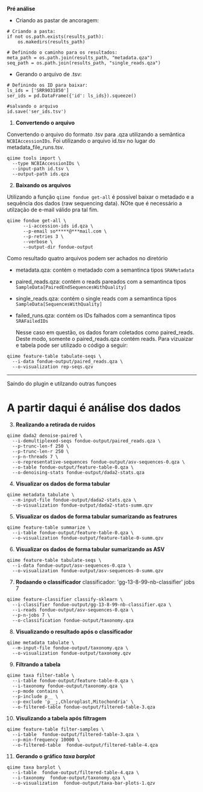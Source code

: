 **Pré análise**

* Criando as pastar de ancoragem:
```
# Criando a pasta:
if not os.path.exists(results_path):
    os.makedirs(results_path)
```
```
# Definindo o caminho para os resultados:
meta_path = os.path.join(results_path, "metadata.qza")
seq_path = os.path.join(results_path, "single_reads.qza")
```

* Gerando o arquivo de .tsv:
```
# Definindo os ID para baixar:
ls_ids = ['SRR9031850']
ser_ids = pd.DataFrame({'id': ls_ids}).squeeze()
```
```
#salvando o arquivo
id.save('ser_ids.tsv')
```

1. **Convertendo o arquivo**

Convertendo o arquivo do formato .tsv para .qza utilizando a semântica `NCBIAccessionIDs`. Foi utilizando o arquivo id.tsv no lugar do metadata_file_runs.tsv.

```
qiime tools import \
  --type NCBIAccessionIDs \
  --input-path id.tsv \
  --output-path ids.qza
  ```

2.  **Baixando os arquivos**

Utilizando a função `qiime fondue get-all` é possível baixar o metadado e a sequência dos dados (raw sequencing data). NOte que é necessário a utilzação de e-mail válido pra tal fim.

```
qiime fondue get-all \
      --i-accession-ids id.qza \
      --p-email so*****@***mail.com \
      --p-retries 3 \
      --verbose \
      --output-dir fondue-output
```

Como resultado quatro arquivos podem ser achados no diretório
* metadata.qza: contém o metadado com a semantinca tipos `SRAMetadata`
* paired_reads.qza: contém o reads pareados  com a semantinca tipos `SampleData[PairedEndSequencesWithQuality]`
* single_reads.qza: contém o single reads com a semantinca tipos `SampleData[SequencesWithQuality]`
* failed_runs.qza: contém os IDs falhados  com a semantinca tipos `SRAFailedIDs`

  Nesse caso em questão, os dados foram coletados como paired_reads. Deste modo, somente o paired_reads.qza contém reads. Para vizuaizar e tabela pode ser utilizado o código a seguir:

```
qiime feature-table tabulate-seqs \
  --i-data fondue-output/paired_reads.qza \
  --o-visualization rep-seqs.qzv
```
  
------------------
Saíndo do plugin e utilzando outras funçoes


# A partir daqui é análise dos dados

  3. **Realizando a retirada de ruídos**


```
qiime dada2 denoise-paired \
  --i-demultiplexed-seqs fondue-output/paired_reads.qza \
  --p-trunc-len-f 250 \
  --p-trunc-len-r 250 \
  --p-n-threads 7 \
  --o-representative-sequences fondue-output/asv-sequences-0.qza \
  --o-table fondue-output/feature-table-0.qza \
  --o-denoising-stats fondue-output/dada2-stats.qza
```

4. **Visualizar os dados de forma tabular**
   
```
qiime metadata tabulate \
  --m-input-file fondue-output/dada2-stats.qza \
  --o-visualization fondue-output/dada2-stats-summ.qzv
```
5. **Visualizar os dados de forma tabular sumarizando as featrures**
```
qiime feature-table summarize \
  --i-table fondue-output/feature-table-0.qza \
  --o-visualization fondue-output/feature-table-0-summ.qzv
```
6. **Visualizar os dados de forma tabular sumarizando as ASV**
```
qiime feature-table tabulate-seqs \
  --i-data fondue-output/asv-sequences-0.qza \
  --o-visualization fondue-output/asv-sequences-0-summ.qzv
```
7. **Rodaando o classificador**
classificador: 'gg-13-8-99-nb-classifier'
jobs 7
```
qiime feature-classifier classify-sklearn \
  --i-classifier fondue-output/gg-13-8-99-nb-classifier.qza \
  --i-reads fondue-output/asv-sequences-0.qza \
  --p-n-jobs 7 \
  --o-classification fondue-output/taxonomy.qza
```

8. **Visualizando o resultado após o classificador**
```
qiime metadata tabulate \
  --m-input-file fondue-output/taxonomy.qza \
  --o-visualization fondue-output/taxonomy.qzv
```

9. **Filtrando a tabela**
```
qiime taxa filter-table \
  --i-table fondue-output/feature-table-0.qza \
  --i-taxonomy fondue-output/taxonomy.qza \
  --p-mode contains \
  --p-include p__ \
  --p-exclude 'p__;,Chloroplast,Mitochondria' \
  --o-filtered-table fondue-output/filtered-table-3.qza
```
10. **Visulizando a tabela após filtragem**
```
qiime feature-table filter-samples \
  --i-table  fondue-output/filtered-table-3.qza \
  --p-min-frequency 10000 \
  --o-filtered-table  fondue-output/filtered-table-4.qza
```
11. **Gerando o gráfico *taxa barplot***
```
qiime taxa barplot \
  --i-table  fondue-output/filtered-table-4.qza \
  --i-taxonomy  fondue-output/taxonomy.qza \
  --o-visualization  fondue-output/taxa-bar-plots-1.qzv
```


